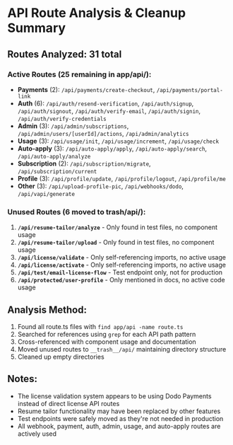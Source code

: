 # API Route Analysis & Cleanup Summary

## Routes Analyzed: 31 total

### Active Routes (25 remaining in app/api/):
- **Payments** (2): `/api/payments/create-checkout`, `/api/payments/portal-link` 
- **Auth** (6): `/api/auth/resend-verification`, `/api/auth/signup`, `/api/auth/signout`, `/api/auth/verify-email`, `/api/auth/signin`, `/api/auth/verify-credentials`
- **Admin** (3): `/api/admin/subscriptions`, `/api/admin/users/[userId]/actions`, `/api/admin/analytics`
- **Usage** (3): `/api/usage/init`, `/api/usage/increment`, `/api/usage/check`
- **Auto-apply** (3): `/api/auto-apply/apply`, `/api/auto-apply/search`, `/api/auto-apply/analyze`
- **Subscription** (2): `/api/subscription/migrate`, `/api/subscription/current`
- **Profile** (3): `/api/profile/update`, `/api/profile/logout`, `/api/profile/me`
- **Other** (3): `/api/upload-profile-pic`, `/api/webhooks/dodo`, `/api/vapi/generate`

### Unused Routes (6 moved to __trash__/api/):
1. **`/api/resume-tailor/analyze`** - Only found in test files, no component usage
2. **`/api/resume-tailor/upload`** - Only found in test files, no component usage  
3. **`/api/license/validate`** - Only self-referencing imports, no active usage
4. **`/api/license/activate`** - Only self-referencing imports, no active usage
5. **`/api/test/email-license-flow`** - Test endpoint only, not for production
6. **`/api/protected/user-profile`** - Only mentioned in docs, no active code usage

## Analysis Method:
1. Found all route.ts files with `find app/api -name route.ts`
2. Searched for references using `grep` for each API path pattern
3. Cross-referenced with component usage and documentation
4. Moved unused routes to `__trash__/api/` maintaining directory structure
5. Cleaned up empty directories

## Notes:
- The license validation system appears to be using Dodo Payments instead of direct license API routes
- Resume tailor functionality may have been replaced by other features
- Test endpoints were safely moved as they're not needed in production
- All webhook, payment, auth, admin, usage, and auto-apply routes are actively used
